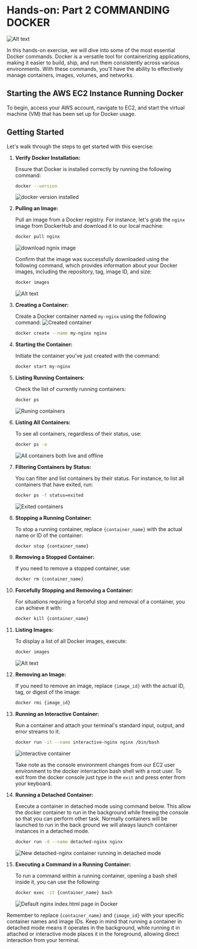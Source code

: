 # Hands-on: Part 2 COMMANDING DOCKER

![Alt text](<Images/docker part2 .drawio.png>)

In this hands-on exercise, we will dive into some of the most essential Docker commands. Docker is a versatile tool for containerizing applications, making it easier to build, ship, and run them consistently across various environments. With these commands, you'll have the ability to effectively manage containers, images, volumes, and networks.

## Starting the AWS EC2 Instance Running Docker

To begin, access your AWS account, navigate to EC2, and start the virtual machine (VM) that has been set up for Docker usage.

## Getting Started

Let's walk through the steps to get started with this exercise:

1. **Verify Docker Installation:**

   Ensure that Docker is installed correctly by running the following command:

   ```bash
   docker --version
   ```
   ![docker version  installed](Images/image1.png)

2. **Pulling an Image:**

   Pull an image from a Docker registry. For instance, let's grab the `nginx` image from DockerHub and download it to our local machine:

   ```bash
   docker pull nginx
   ```
   ![download ngnix image](Images/image2.png)

   Confirm that the image was successfully downloaded using the following command, which provides information about your Docker images, including the repository, tag, image ID, and size:

   ```bash
   docker images
   ```
    ![Alt text](Images/image3.png)
3. **Creating a Container:**

   Create a Docker container named `my-nginx` using the following command:
![Created container](Images/image4.png)
   ```bash
   docker create --name my-nginx nginx
   ```

4. **Starting the Container:**

   Initiate the container you've just created with the command:

   ```bash
   docker start my-nginx
   ```

5. **Listing Running Containers:**

   Check the list of currently running containers:

   ```bash
   docker ps
   ```
    ![Runing containers](Images/image6.png)
6. **Listing All Containers:**

   To see all containers, regardless of their status, use:

   ```bash
   docker ps -a
   ```
    ![All containers both live and offline](Images/image5.png)
7. **Filtering Containers by Status:**

   You can filter and list containers by their status. For instance, to list all containers that have exited, run:

   ```bash
   docker ps -f status=exited
   ```
   ![Exited containers](Images/image7.png)
8. **Stopping a Running Container:**

   To stop a running container, replace `{container_name}` with the actual name or ID of the container:

   ```bash
   docker stop {container_name}
   ```

9. **Removing a Stopped Container:**

   If you need to remove a stopped container, use:

   ```bash
   docker rm {container_name}
   ```

10. **Forcefully Stopping and Removing a Container:**

    For situations requiring a forceful stop and removal of a container, you can achieve it with:

    ```bash
    docker kill {container_name}
    ```

11. **Listing Images:**

    To display a list of all Docker images, execute:

    ```bash
    docker images
    ```
    ![Alt text](Images/image8.png)
12. **Removing an Image:**

    If you need to remove an image, replace `{image_id}` with the actual ID, tag, or digest of the image:

    ```bash
    docker rmi {image_id}
    ```

13. **Running an Interactive Container:**

    Run a container and attach your terminal's standard input, output, and error streams to it:

    ```bash
    docker run -it --name interactive-nginx nginx /bin/bash
    ```
    ![interactive container](Images/image9.png)

    Take note as the console environment changes from our EC2 user environment to the docker interraction bash shell with a root user. To exit from the docker console just type in the `exit` and press enter from your keyboard. 

14. **Running a Detached Container:**

    Execute a container in detached mode using command below. This allow the docker container to run in the background while freeing the console so that you can perform other task. Normally containers will be launched to run in the back ground we will always launch container instances  in a detached mode.

    ```bash
    docker run -d --name detached-nginx nginx
    ```
    ![New detached-nginx container running in detached mode](Images/image10.png)
15. **Executing a Command in a Running Container:**

    To run a command within a running container, opening a bash shell inside it, you can use the following:

    ```bash
    docker exec -it {container_name} bash
    ```
    ![Default nginx index.html page in Docker](Images/image11.png)

Remember to replace `{container_name}` and `{image_id}` with your specific container names and image IDs. Keep in mind that running a container in detached mode means it operates in the background, while running it in attached or interactive mode places it in the foreground, allowing direct interaction from your terminal.